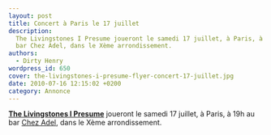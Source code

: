 ```yaml
---
layout: post
title: Concert à Paris le 17 juillet
description:
  The Livingstones I Presume joueront le samedi 17 juillet, à Paris, à 19h au
  bar Chez Adel, dans le Xème arrondissement.
authors:
  - Dirty Henry
wordpress_id: 650
cover: the-livingstones-i-presume-flyer-concert-17-juillet.jpg
date: 2010-07-16 12:15:02 +0200
category: Annonce
---
```


[**The Livingstones I Presume**][1] joueront le samedi 17 juillet, à Paris, à
19h au bar [Chez Adel][2], dans le Xème arrondissement.

[1]: https://thelivingstonesipresume.bandcamp.com/
[2]: https://www.timeout.fr/paris/bar/chez-adel
